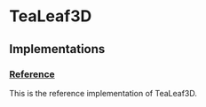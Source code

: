 # TeaLeaf3D

## Implementations

### [Reference](https://github.com/Warwick-PCAV/TeaLeaf3D_ref)

This is the reference implementation of TeaLeaf3D.
